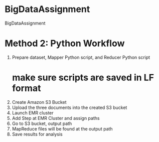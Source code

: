 # BigDataAssignment
BigDataAssignment

# Method 2: Python Workflow
1. Prepare dataset, Mapper Python script, and Reducer Python script
   # make sure scripts are saved in LF format
3. Create Amazon S3 Bucket
4. Upload the three documents into the created S3 bucket
5. Launch EMR cluster
6. Add Step at EMR Cluster and assign paths
7. Go to S3 bucket, output path
8. MapReduce files will be found at the output path
9. Save results for analysis
